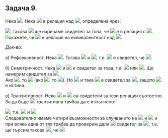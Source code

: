 ## Задача 9.
Нека <img src="https://latex.codecogs.com/svg.latex?\Large&space;A=\{a+b\sqrt{2}|a,b\in{\mathbb{Q}}\}\setminus{\{0\}}">. Нека <img src="https://latex.codecogs.com/svg.latex?\Large&space;R"> е релация над <img src="https://latex.codecogs.com/svg.latex?\Large&space;A">, определена чрез:

<img src="https://latex.codecogs.com/svg.latex?\Large&space;xRy\Leftrightarrow{(\exists{p}\in{\mathbb{Q}}})[x=py{\;}\lor{\;}{xy=p}]">, такова <img src="https://latex.codecogs.com/svg.latex?\Large&space;p"> ще наричаме свидетел за това, че <img src="https://latex.codecogs.com/svg.latex?\Large&space;x"> е в релация с <img src="https://latex.codecogs.com/svg.latex?\Large&space;y">. Покажете, че <img src="https://latex.codecogs.com/svg.latex?\Large&space;R"> е релация на еквивалентност над <img src="https://latex.codecogs.com/svg.latex?\Large&space;A">.

*Док-во:*

а) Рефлексивност. Нека <img src="https://latex.codecogs.com/svg.latex?\Large&space;a\in{A}">. Тогава <img src="https://latex.codecogs.com/svg.latex?\Large&space;1\in{\mathbb{Q}}"> и <img src="https://latex.codecogs.com/svg.latex?\Large&space;x=1.x\Rightarrow{(\exists{1}\in{\mathbb{Q}})[\underbrace{x=1.x}_{true}\;\lor\;{x.x=1}]">, т.е. <img src="https://latex.codecogs.com/svg.latex?\Large&space;1"> е свидетел, че <img src="https://latex.codecogs.com/svg.latex?\Large&space;xRx">.

б) Симетричност. Нека <img src="https://latex.codecogs.com/svg.latex?\Large&space;xRy"> и <img src="https://latex.codecogs.com/svg.latex?\Large&space;p\in{Q}"> е свидетел за това, т.е. <img src="https://latex.codecogs.com/svg.latex?\Large&space;x=py"> или <img src="https://latex.codecogs.com/svg.latex?\Large&space;xy=p">. Ще намерим свидетел за <img src="https://latex.codecogs.com/svg.latex?\Large&space;yRx">.<br>
Ако <img src="https://latex.codecogs.com/svg.latex?\Large&space;x=py">, то <img src="https://latex.codecogs.com/svg.latex?\Large&space;y=\frac{1}{p}x"> (ако <img src="https://latex.codecogs.com/svg.latex?\Large&space;p=0">, то <img src="https://latex.codecogs.com/svg.latex?\Large&space;x=0\in{A}">). Но <img src="https://latex.codecogs.com/svg.latex?\Large&space;\frac{1}{p}\in\mathbb{Q}"> и така <img src="https://latex.codecogs.com/svg.latex?\Large&space;q=\frac{1}{p}"> е свидетел за <img src="https://latex.codecogs.com/svg.latex?\Large&space;yRx">, защото <img src="https://latex.codecogs.com/svg.latex?\Large&space;y=qx\Rightarrow{(y=qx\;\lor\;{yx=q})}"> е истина.

в) Транзитивност. Нека <img src="https://latex.codecogs.com/svg.latex?\Large&space;xRy,{\;}yRx"> и <img src="https://latex.codecogs.com/svg.latex?\Large&space;p,q\in{\mathbb{Q}}"> са свидетели за тези релации съответно.<br>
За да бъде <img src="https://latex.codecogs.com/svg.latex?\Large&space;R"> транзитивна трябва да е изпълнено: 

<img src="https://latex.codecogs.com/svg.latex?\Large&space;\forall{x}\forall{y}\forall{z}(xRy\;\&\;{yRz}\Rightarrow{xRz})">, т.е. <img src="https://latex.codecogs.com/svg.latex?\Large&space;(x=py\;\lor\;{xy=p})"> и <img src="https://latex.codecogs.com/svg.latex?\Large&space;(y=qz\;\lor\;{yz=q})"><br>
Следователно имаме четири възможности за случването на <img src="https://latex.codecogs.com/svg.latex?\Large&space;xRy"> и <img src="https://latex.codecogs.com/svg.latex?\Large&space;yRz"> и при всяка една от тях трябва да проверим дали <img src="https://latex.codecogs.com/svg.latex?\Large&space;\exists"> свидетел за <img src="https://latex.codecogs.com/svg.latex?\Large&space;xRz">, т.е. ще търсим такова <img src="https://latex.codecogs.com/svg.latex?\Large&space;s\in{\mathbb{Q}}">, че <img src="https://latex.codecogs.com/svg.latex?\Large&space;(x=sz\;\lor\;{xz=s}),{\;}s\in{\mathbb{Q}}">

